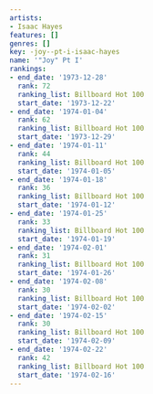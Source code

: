 ```yaml
---
artists:
- Isaac Hayes
features: []
genres: []
key: -joy--pt-i-isaac-hayes
name: '"Joy" Pt I'
rankings:
- end_date: '1973-12-28'
  rank: 72
  ranking_list: Billboard Hot 100
  start_date: '1973-12-22'
- end_date: '1974-01-04'
  rank: 62
  ranking_list: Billboard Hot 100
  start_date: '1973-12-29'
- end_date: '1974-01-11'
  rank: 44
  ranking_list: Billboard Hot 100
  start_date: '1974-01-05'
- end_date: '1974-01-18'
  rank: 36
  ranking_list: Billboard Hot 100
  start_date: '1974-01-12'
- end_date: '1974-01-25'
  rank: 33
  ranking_list: Billboard Hot 100
  start_date: '1974-01-19'
- end_date: '1974-02-01'
  rank: 31
  ranking_list: Billboard Hot 100
  start_date: '1974-01-26'
- end_date: '1974-02-08'
  rank: 30
  ranking_list: Billboard Hot 100
  start_date: '1974-02-02'
- end_date: '1974-02-15'
  rank: 30
  ranking_list: Billboard Hot 100
  start_date: '1974-02-09'
- end_date: '1974-02-22'
  rank: 42
  ranking_list: Billboard Hot 100
  start_date: '1974-02-16'
---
```


